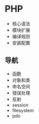 # PHP
- 核心语法
- 模块扩展
- 编译规则
- 安装配置

## 导航
- 函数
- 对象和类
- 命名空间
- 错误处理
- 反射
- session
- filesystem
- pdo
